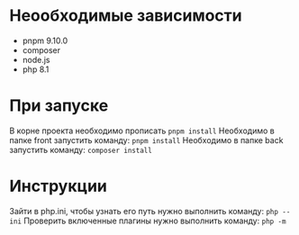 # Неообходимые зависимости

- pnpm 9.10.0
- composer 
- node.js 
- php 8.1

# При запуске 

В корне проекта необходимо прописать `pnpm install`
Необходимо в папке front запустить команду: `pnpm install`
Необходимо в папке back запустить команду: `composer install`

# Инструкции

Зайти в php.ini, чтобы узнать его путь нужно выполнить команду: `php --ini`
Проверить включенные плагины нужно выполнить команду: `php -m`